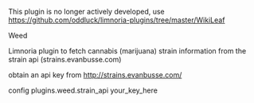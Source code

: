This plugin is no longer actively developed, use https://github.com/oddluck/limnoria-plugins/tree/master/WikiLeaf

Weed

Limnoria plugin to fetch cannabis (marijuana) strain information from the strain api (strains.evanbusse.com)

obtain an api key from http://strains.evanbusse.com/

config plugins.weed.strain_api your_key_here
